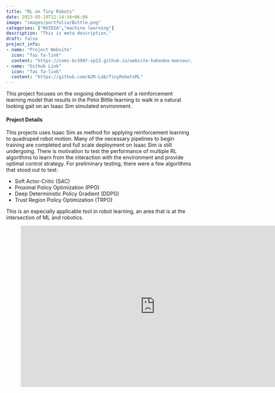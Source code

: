 ```yaml
---
title: "RL on Tiny Robots"
date: 2023-05-10T12:14:34+06:00
image: "images/portfolio/Bittle.png"
categories: ["NVIDIA","machine learning"]
description: "This is meta description."
draft: false
project_info:
- name: "Project Website"
  icon: "fas fa-link"
  content: "https://coms-bc3997-sp23.github.io/website-habeeba-mansour/"
- name: "Github Link"
  icon: "fas fa-link"
  content: "https://github.com/A2R-Lab/TinyRobotsML"
---
```


This project focuses on the ongoing development of a
reinforcement learning model that results in the Petoi Bittle
learning to walk in a natural looking gait on an Isaac Sim
simulated environment. 

#### Project Details

This projects uses Isaac Sim as method for applying reinforcement learning to quadruped robot motion. Many of the necessary pipelines to begin training are completed and full scale deployment on Isaac Sim is still undergoing. There is motivation to test the performance of multiple RL algorithms to learn from the interaction with the environment and provide optimal control strategy. For preliminary testing, there were a few algorithms that stood out to test: 
* Soft Actor-Critic (SAC)
* Proximal Policy Optimization (PPO)
* Deep Deterministic Policy Gradient (DDPG)
* Trust Region Policy Optimization (TRPO)

This is an especially applicable tool in robot learning, an area that is at the intersection of ML and robotics. 

<figure class="video_container">
  <iframe src="https://www.youtube.com/embed/FeY6DwH4gxs" frameborder="0" allowfullscreen="true" width="730" height="440"> </iframe>
</figure>

